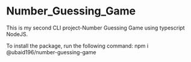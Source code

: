 # Number_Guessing_Game
This is my second CLI project-Number Guessing Game using typescript NodeJS.

To install the package, run the following command:
    npm i @ubaid196/number-guessing-game

